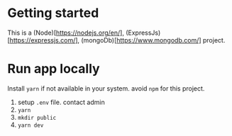 # Getting started

This is a (Node)[https://nodejs.org/en/], (ExpressJs)[https://expressjs.com/],
(mongoDb)[https://www.mongodb.com/] project.

# Run app locally

Install `yarn` if not available in your system. avoid `npm` for this project.

1. setup `.env` file. contact admin
2. `yarn`
3. `mkdir public`
4. `yarn dev`
